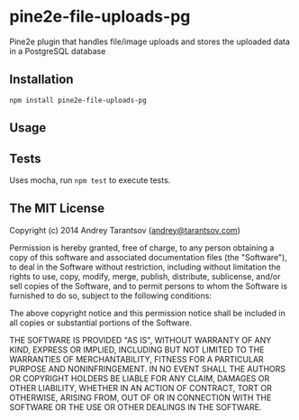 # pine2e-file-uploads-pg

Pine2e plugin that handles file/image uploads and stores the uploaded data in a PostgreSQL database


## Installation

    npm install pine2e-file-uploads-pg


## Usage



## Tests

Uses mocha, run `npm test` to execute tests.


## The MIT License

Copyright (c) 2014 Andrey Tarantsov (andrey@tarantsov.com)

Permission is hereby granted, free of charge, to any person obtaining a copy of this software and associated documentation files (the "Software"), to deal in the Software without restriction, including without limitation the rights to use, copy, modify, merge, publish, distribute, sublicense, and/or sell copies of the Software, and to permit persons to whom the Software is furnished to do so, subject to the following conditions:

The above copyright notice and this permission notice shall be included in all copies or substantial portions of the Software.

THE SOFTWARE IS PROVIDED "AS IS", WITHOUT WARRANTY OF ANY KIND, EXPRESS OR IMPLIED, INCLUDING BUT NOT LIMITED TO THE WARRANTIES OF MERCHANTABILITY, FITNESS FOR A PARTICULAR PURPOSE AND NONINFRINGEMENT. IN NO EVENT SHALL THE AUTHORS OR COPYRIGHT HOLDERS BE LIABLE FOR ANY CLAIM, DAMAGES OR OTHER LIABILITY, WHETHER IN AN ACTION OF CONTRACT, TORT OR OTHERWISE, ARISING FROM, OUT OF OR IN CONNECTION WITH THE SOFTWARE OR THE USE OR OTHER DEALINGS IN THE SOFTWARE.
